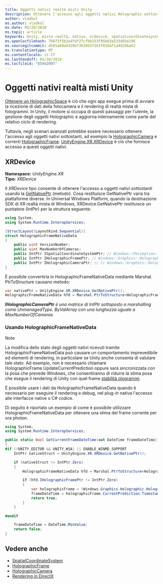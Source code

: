 ```yaml
---
title: Oggetti nativi realtà misti Unity
description: Ottenere l'accesso agli oggetti nativi Holographic sottostanti in Unity.
author: vladkol
ms.author: vladkol
ms.date: 05/20/2018
ms.topic: article
keywords: Unity, mista realtà, nativo, xrdevice, spatialcoordinatesystem, holographicframe, holographiccamera, ispatialcoordinatesystem, iholographicframe, iholographiccamera, getnativeptr
ms.openlocfilehash: 76073f5b2adfdf27cfbb153f95bb3a533d02e196
ms.sourcegitcommit: d565a69a9320e736304372b3f010af1a4d286a62
ms.translationtype: MT
ms.contentlocale: it-IT
ms.lasthandoff: 05/20/2019
ms.locfileid: "65942097"
---
```

# <a name="mixed-reality-native-objects-in-unity"></a>Oggetti nativi realtà misti Unity

[Ottenere un HolographicSpace](getting-a-holographicspace.md) è ciò che ogni app esegue prima di avviare la ricezione di dati della fotocamera e il rendering di realtà mista di fotogrammi. In Unity, il motore si occupa di questi passaggi per l'utente, la gestione degli oggetti Holographic e aggiorna internamente come parte del relativo ciclo di rendering.

Tuttavia, negli scenari avanzati potrebbe essere necessario ottenere l'accesso agli oggetti nativi sottostanti, ad esempio la <a href="https://docs.microsoft.com/uwp/api/windows.graphics.holographic.holographiccamera" target="_blank">HolographicCamera</a> e correnti <a href="https://docs.microsoft.com/uwp/api/windows.graphics.holographic.holographicframe" target="_blank">HolographicFrame</a>. <a href="https://docs.unity3d.com/ScriptReference/XR.XRDevice.html" target="_blank">UnityEngine.XR.XRDevice</a> è ciò che fornisce accesso a questi oggetti nativi.

## <a name="xrdevice"></a>XRDevice 

**Namespace:** *UnityEngine.XR*<br>
**Tipo:** *XRDevice*

Il *XRDevice* tipo consente di ottenere l'accesso a oggetti nativi sottostanti usando la <a href="https://docs.unity3d.com/ScriptReference/XR.XRDevice.GetNativePtr.html" target="_blank">GetNativePtr</a> (metodo). Cosa restituisce GetNativePtr varia tra piattaforme diverse. In Universal Windows Platform, quando la destinazione SDK di XR realtà mista di Windows, XRDevice.GetNativePtr restituisce un puntatore (IntPtr) per la struttura seguente: 

```cs
using System;
using System.Runtime.InteropServices;

[StructLayout(LayoutKind.Sequential)]
struct HolographicFrameNativeData
{
    public uint VersionNumber;
    public uint MaxNumberOfCameras;
    public IntPtr ISpatialCoordinateSystemPtr; // Windows::Perception::Spatial::ISpatialCoordinateSystem
    public IntPtr IHolographicFramePtr; // Windows::Graphics::Holographic::IHolographicFrame 
    public IntPtr IHolographicCameraPtr; // // Windows::Graphics::Holographic::IHolographicCamera
}
```
È possibile convertirla in HolographicFrameNativeData mediante Marshal. PtrToStructure causano metodo:
```cs
var nativePtr = UnityEngine.XR.XRDevice.GetNativePtr();
HolographicFrameNativeData hfd = Marshal.PtrToStructure<HolographicFrameNativeData>(nativePtr);
```
***IHolographicCameraPtr** è una matrice di IntPtr sottoposto a marshalling come UnmanagedType. ByValArray con una lunghezza uguale a MaxNumberOfCameras* 


### <a name="using-holographicframenativedata"></a>Usando HolographicFrameNativeData

> [!NOTE]
> La modifica dello stato degli oggetti nativi ricevuti tramite HolographicFrameNativeData può causare un comportamento imprevedibile ed elementi di rendering, in particolare se Unity anche consenta di valutare tale stato.  Ad esempio, non è necessario chiamare HolographicFrame.UpdateCurrentPrediction oppure sarà sincronizzata con la posa che prevede Windows, che consentiranno di ridurre la stima posa che esegue il rendering di Unity con quel frame [stabilità ologrammi](hologram-stability.md).

È possibile usare i dati da HolographicFrameNativeData quando è necessario per eseguire il rendering e debug, nel plug-in nativa l'accesso alle interfacce native o C# codice. 

Di seguito è riportato un esempio di come è possibile utilizzare HolographicFrameNativeData per ottenere una stima del frame corrente per ora photon. 
```cs
using System;
using System.Runtime.InteropServices;

public static bool GetCurrentFrameDateTime(out DateTime frameDateTime)
{
#if (!UNITY_EDITOR && UNITY_WSA) || ENABLE_WINMD_SUPPORT
    IntPtr nativeStruct = UnityEngine.XR.XRDevice.GetNativePtr();

    if (nativeStruct != IntPtr.Zero)
    {
        HolographicFrameNativeData hfd = Marshal.PtrToStructure<HolographicFrameNativeData>(nativeStruct);

        if (hfd.IHolographicFramePtr != IntPtr.Zero)
        {
            var holographicFrame = (Windows.Graphics.Holographic.HolographicFrame)Marshal.GetObjectForIUnknown(hfd.IHolographicFramePtr);
            frameDateTime = holographicFrame.CurrentPrediction.Timestamp.TargetTime.DateTime;
            return true;
        }
    }

#endif

    frameDateTime = DateTime.MinValue;
    return false;
}

```

## <a name="see-also"></a>Vedere anche
* <a href="https://docs.microsoft.com/uwp/api/windows.perception.spatial.spatialcoordinatesystem" target="_blank">SpatialCoordinateSystem</a>
* <a href="https://docs.microsoft.com/uwp/api/windows.graphics.holographic.holographicframe" target="_blank">HolographicFrame</a>
* <a href="https://docs.microsoft.com/uwp/api/windows.graphics.holographic.holographiccamera" target="_blank">HolographicCamera</a>
* [Rendering in DirectX](rendering-in-directx.md)
